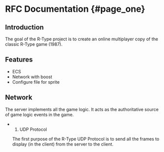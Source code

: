 # RFC Documentation {#page_one}

## Introduction

The goal of the R-Type project is to create an online multiplayer copy of the classic R-Type game (1987).


## Features

- ECS
- Network with boost
- Configure file for sprite


## Network

The server implements all the game logic. It acts as the authoritative source of game logic events in the
game.
    
-  1. UDP Protocol


    The first purpose of the R-Type UDP Protocol is to send all the frames to display (in the client) from the server to the client.
    
    
    



